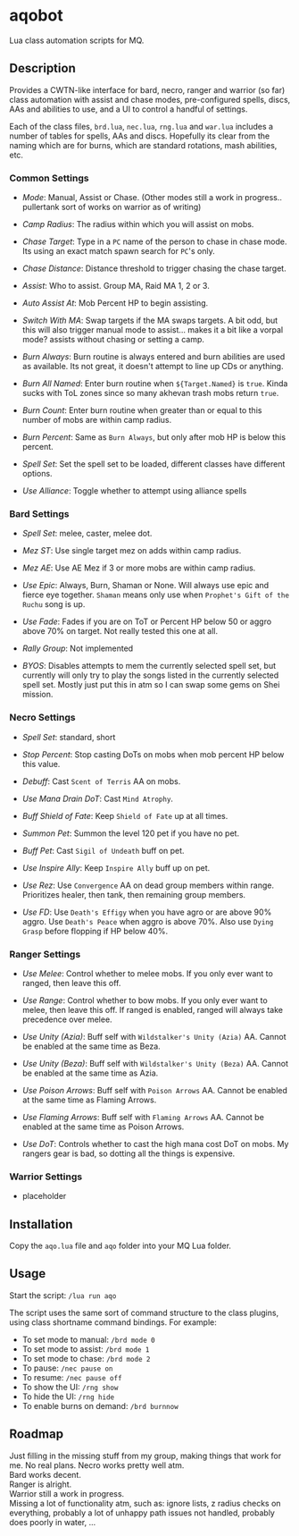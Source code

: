 # aqobot

Lua class automation scripts for MQ.

## Description
Provides a CWTN-like interface for bard, necro, ranger and warrior (so far) class automation with assist and chase modes, pre-configured spells, discs, AAs and abilities to use, and a UI to control a handful of settings.

Each of the class files, `brd.lua`, `nec.lua`, `rng.lua` and `war.lua` includes a number of tables for spells, AAs and discs. Hopefully its clear from the naming which are for burns, which are standard rotations, mash abilities, etc.

### Common Settings

- *Mode*: Manual, Assist or Chase. (Other modes still a work in progress.. pullertank sort of works on warrior as of writing)

- *Camp Radius*: The radius within which you will assist on mobs.

- *Chase Target*: Type in a `PC` name of the person to chase in chase mode. Its using an exact match spawn search for `PC`'s only.
- *Chase Distance*: Distance threshold to trigger chasing the chase target.

- *Assist*: Who to assist. Group MA, Raid MA 1, 2 or 3.
- *Auto Assist At*: Mob Percent HP to begin assisting.
- *Switch With MA*: Swap targets if the MA swaps targets. A bit odd, but this will also trigger manual mode to assist... makes it a bit like a vorpal mode? assists without chasing or setting a camp.

- *Burn Always*: Burn routine is always entered and burn abilities are used as available. Its not great, it doesn't attempt to line up CDs or anything.
- *Burn All Named*: Enter burn routine when `${Target.Named}` is `true`. Kinda sucks with ToL zones since so many akhevan trash mobs return `true`.
- *Burn Count*: Enter burn routine when greater than or equal to this number of mobs are within camp radius.
- *Burn Percent*: Same as `Burn Always`, but only after mob HP is below this percent.

- *Spell Set*: Set the spell set to be loaded, different classes have different options.

- *Use Alliance*: Toggle whether to attempt using alliance spells

### Bard Settings

- *Spell Set*: melee, caster, melee dot.

- *Mez ST*: Use single target mez on adds within camp radius.
- *Mez AE*: Use AE Mez if 3 or more mobs are within camp radius.

- *Use Epic*: Always, Burn, Shaman or None. Will always use epic and fierce eye together. `Shaman` means only use when `Prophet's Gift of the Ruchu` song is up.

- *Use Fade*: Fades if you are on ToT or Percent HP below 50 or aggro above 70% on target. Not really tested this one at all.
- *Rally Group*: Not implemented

- *BYOS*: Disables attempts to mem the currently selected spell set, but currently will only try to play the songs listed in the currently selected spell set. Mostly just put this in atm so I can swap some gems on Shei mission.

### Necro Settings

- *Spell Set*: standard, short

- *Stop Percent*: Stop casting DoTs on mobs when mob percent HP below this value.
- *Debuff*: Cast `Scent of Terris` AA on mobs.
- *Use Mana Drain DoT*: Cast `Mind Atrophy`.

- *Buff Shield of Fate*: Keep `Shield of Fate` up at all times.

- *Summon Pet*: Summon the level 120 pet if you have no pet.
- *Buff Pet*: Cast `Sigil of Undeath` buff on pet.
- *Use Inspire Ally*: Keep `Inspire Ally` buff up on pet.

- *Use Rez*: Use `Convergence` AA on dead group members within range. Prioritizes healer, then tank, then remaining group members.
- *Use FD*: Use `Death's Effigy` when you have agro or are above 90% aggro. Use `Death's Peace` when aggro is above 70%. Also use `Dying Grasp` before flopping if HP below 40%.

### Ranger Settings

- *Use Melee*: Control whether to melee mobs. If you only ever want to ranged, then leave this off.
- *Use Range*: Control whether to bow mobs. If you only ever want to melee, then leave this off. If ranged is enabled, ranged will always take precedence over melee.

- *Use Unity (Azia)*: Buff self with `Wildstalker's Unity (Azia)` AA. Cannot be enabled at the same time as Beza.
- *Use Unity (Beza)*: Buff self with `Wildstalker's Unity (Beza)` AA. Cannot be enabled at the same time as Azia.

- *Use Poison Arrows*: Buff self with `Poison Arrows` AA. Cannot be enabled at the same time as Flaming Arrows.
- *Use Flaming Arrows*: Buff self with `Flaming Arrows` AA. Cannot be enabled at the same time as Poison Arrows.
- *Use DoT*: Controls whether to cast the high mana cost DoT on mobs. My rangers gear is bad, so dotting all the things is expensive.

### Warrior Settings

- placeholder

## Installation
Copy the `aqo.lua` file and `aqo` folder into your MQ Lua folder.

## Usage
Start the script: `/lua run aqo`

The script uses the same sort of command structure to the class plugins, using class shortname command bindings. For example:
- To set mode to manual: `/brd mode 0`
- To set mode to assist: `/brd mode 1`
- To set mode to chase: `/brd mode 2`
- To pause: `/nec pause on`
- To resume: `/nec pause off`
- To show the UI: `/rng show`
- To hide the UI: `/rng hide`
- To enable burns on demand: `/brd burnnow`

## Roadmap
Just filling in the missing stuff from my group, making things that work for me. No real plans.
Necro works pretty well atm.  
Bard works decent.  
Ranger is alright.  
Warrior still a work in progress.  
Missing a lot of functionality atm, such as: ignore lists, z radius checks on everything, probably a lot of unhappy path issues not handled, probably does poorly in water, ...
